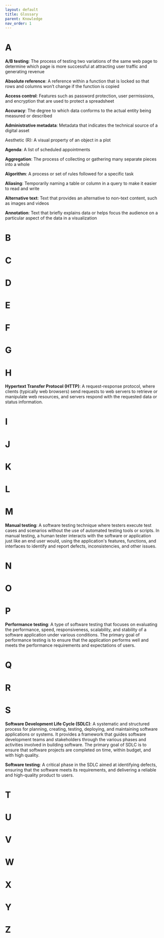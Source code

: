 ```yaml
---
layout: default
title: Glossary
parent: Knowledge
nav_order: 1
---
```


# A

**A/B testing**: The process of testing two variations of the same web page to determine which page is more successful at attracting user traffic and generating revenue

**Absolute reference**: A reference within a function that is locked so that rows and columns won’t change if the function is copied

**Access control**: Features such as password protection, user permissions, and encryption that are used to protect a spreadsheet

**Accuracy**: The degree to which data conforms to the actual entity being measured or described

**Administrative metadata**: Metadata that indicates the technical source of a digital asset

Aesthetic (R): A visual property of an object in a plot

**Agenda**: A list of scheduled appointments

**Aggregation**: The process of collecting or gathering many separate pieces into a whole

**Algorithm**: A process or set of rules followed for a specific task

**Aliasing**: Temporarily naming a table or column in a query to make it easier to read and write

**Alternative text**: Text that provides an alternative to non-text content, such as images and videos

**Annotation**: Text that briefly explains data or helps focus the audience on a particular aspect of the data in a visualization

# B

# C

# D

# E

# F

# G

# H

**Hypertext Transfer Protocol (HTTP)**: A request-response protocol, where clients (typically web browsers) send requests to web servers to retrieve or manipulate web resources, and servers respond with the requested data or status information.

# I

# J

# K

# L

# M

**Manual testing**: A software testing technique where testers execute test cases and scenarios without the use of automated testing tools or scripts. In manual testing, a human tester interacts with the software or application just like an end user would, using the application's features, functions, and interfaces to identify and report defects, inconsistencies, and other issues.

# N

# O

# P

**Performance testing**: A type of software testing that focuses on evaluating the performance, speed, responsiveness, scalability, and stability of a software application under various conditions. The primary goal of performance testing is to ensure that the application performs well and meets the performance requirements and expectations of users.

# Q

# R

# S

**Software Development Life Cycle (SDLC)**: A systematic and structured process for planning, creating, testing, deploying, and maintaining software applications or systems. It provides a framework that guides software development teams and stakeholders through the various phases and activities involved in building software. The primary goal of SDLC is to ensure that software projects are completed on time, within budget, and with high quality.

**Software testing**: A critical phase in the SDLC aimed at identifying defects, ensuring that the software meets its requirements, and delivering a reliable and high-quality product to users.

# T

# U

# V

# W

# X

# Y

# Z